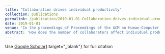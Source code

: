 ```yaml
---
title: "Collaboration drives individual productivity"
collection: publications
permalink: /publication/2019-01-01-Collaboration-drives-individual-productivity
date: 2019-01-01
venue: 'In the proceedings of Proceedings of the ACM on Human-Computer Interaction'
abstract: 'How does the number of collaborators affect individual productivity? Results of prior research have been conflicting, with some studies reporting an increase in individual productivity as the number of collaborators grows, while other studies showing that the free-rider effect skews the effort invested by individuals, making larger groups less productive. The difference between these schools of thought is substantial: if a super-scaling effect exists, as suggested by former studies, then as groups grow, their productivity will increase even faster than their size, super-linearly improving their efficiency. We address this question by studying two planetary-scale collaborative systems: GitHub and Wikipedia. By analyzing the activity of over 2 million users on these platforms, we discover that the interplay between group size and productivity exhibits complex, previously-unobserved dynamics: the productivity of smaller groups scales super-linearly with group size, but saturates at larger sizes. This effect is not an artifact of the heterogeneity of productivity: the relation between group size and productivity holds at the individual level. People tend to do more when collaborating with more people. We propose a generative model of individual productivity that captures the non-linearity in collaboration effort. The proposed model is able to explain and predict group work dynamics in GitHub and Wikipedia by capturing their maximally informative behavioral features, and it paves the way for a principled, data-driven science of collaboration.'
---
```

Use [Google Scholar](https://scholar.google.com/scholar?q=Collaboration+drives+individual+productivity){:target="_blank"} for full citation